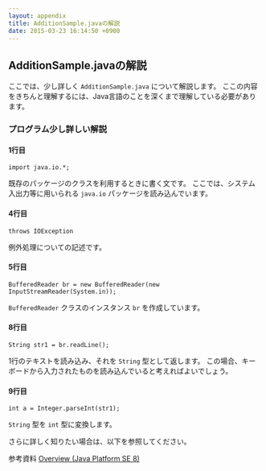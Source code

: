 ```yaml
---
layout: appendix
title: AdditionSample.javaの解説
date: 2015-03-23 16:14:50 +0900
---
```



AdditionSample.javaの解説
-------------------------

ここでは、少し詳しく `AdditionSample.java` について解説します。
ここの内容をきちんと理解するには、Java言語のことを深くまで理解している必要があります。

### プログラム少し詳しい解説

#### 1行目

    import java.io.*;

既存のパッケージのクラスを利用するときに書く文です。
ここでは、システム入出力等に用いられる `java.io` パッケージを読み込んでいます。

#### 4行目

    throws IOException

例外処理についての記述です。

#### 5行目

    BufferedReader br = new BufferedReader(new InputStreamReader(System.in));

`BufferedReader` クラスのインスタンス `br` を作成しています。

#### 8行目

    String str1 = br.readLine();

1行のテキストを読み込み、それを `String` 型として返します。
この場合、キーボードから入力されたものを読み込んでいると考えればよいでしょう。

#### 9行目

    int a = Integer.parseInt(str1);

`String` 型を `int` 型に変換します。

さらに詳しく知りたい場合は、以下を参照してください。

<span class="label label-info">参考資料</span> [Overview (Java Platform SE 8)](https://docs.oracle.com/javase/jp/8/docs/api/index.html)
